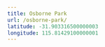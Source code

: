 ```yaml
---
title: Osborne Park
url: /osborne-park/
latitude: -31.903316500000003
longitude: 115.81429100000001
---
```

